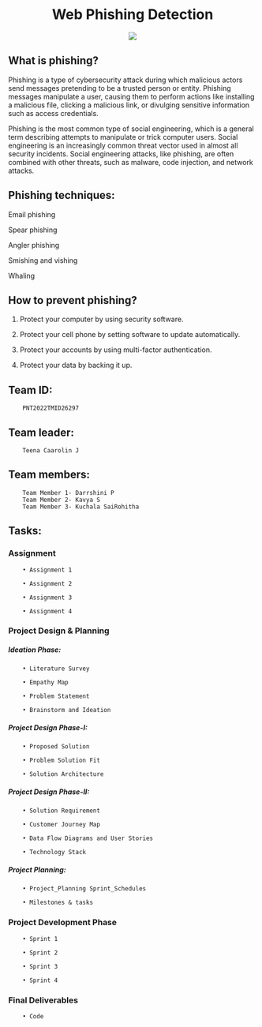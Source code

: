 <h1 align="center">Web Phishing Detection</h1> 

  
<p align="center">
    <img src='https://user-images.githubusercontent.com/91942308/202438879-f9b879cd-56b4-4dc2-affd-9e92486bbe37.png'>
</p>

 

  

## What is phishing? 

Phishing is a type of cybersecurity attack during which malicious actors send messages pretending to be a trusted person or entity. Phishing messages manipulate a user, causing them to perform actions like installing a malicious file, clicking a malicious link, or divulging sensitive information such as access credentials.  

Phishing is the most common type of social engineering, which is a general term describing attempts to manipulate or trick computer users. Social engineering is an increasingly common threat vector used in almost all security incidents. Social engineering attacks, like phishing, are often combined with other threats, such as malware, code injection, and network attacks. 

  

## Phishing techniques: 

Email phishing  

Spear phishing  

Angler phishing 

Smishing and vishing 

Whaling 

## How to prevent phishing? 

1. Protect your computer by using security software. 

2. Protect your cell phone by setting software to update automatically. 

3. Protect your accounts by using multi-factor authentication.  

4. Protect your data by backing it up. 

## Team ID: 

        PNT2022TMID26297

## Team leader: 

        Teena Caarolin J

## Team members: 
        Team Member 1- Darrshini P
        Team Member 2- Kavya S
        Team Member 3- Kuchala SaiRohitha
        

## Tasks: 

### Assignment 

        • Assignment 1  

        • Assignment 2  

        • Assignment 3  

        • Assignment 4  

### Project Design & Planning 

##### Ideation Phase: 

        • Literature Survey 

        • Empathy Map 

        • Problem Statement 

        • Brainstorm and Ideation 

##### Project Design Phase-I: 

        • Proposed Solution 

        • Problem Solution Fit 

        • Solution Architecture 

#####  Project Design Phase-II: 

        • Solution Requirement 

        • Customer Journey Map 

        • Data Flow Diagrams and User Stories 

        • Technology Stack 

#####  Project Planning: 

        • Project_Planning Sprint_Schedules 

        • Milestones & tasks 

###  Project Development Phase 

        • Sprint 1 

        • Sprint 2 

        • Sprint 3 

        • Sprint 4 

###  Final Deliverables
        
        • Code

 
